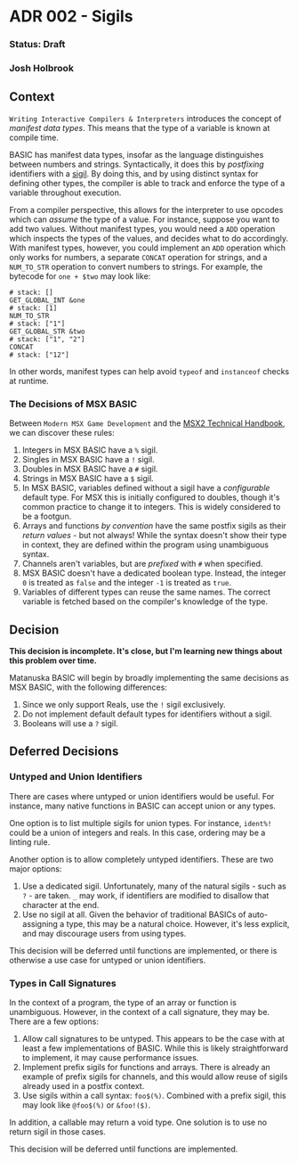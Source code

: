 # ADR 002 - Sigils
### Status: Draft
### Josh Holbrook

## Context

`Writing Interactive Compilers & Interpreters` introduces the concept of
*manifest data types*. This means that the type of a variable is known at
compile time.

BASIC has manifest data types, insofar as the language distinguishes between
numbers and strings. Syntactically, it does this by *postfixing* identifiers
with a [sigil](https://www.perl.com/article/on-sigils/). By doing this, and
by using distinct syntax for defining other types, the compiler is able to
track and enforce the type of a variable throughout execution.

From a compiler perspective, this allows for the interpreter to use opcodes
which can *assume* the type of a value. For instance, suppose you want to add
two values. Without manifest types, you would need a `ADD` operation which
inspects the types of the values, and decides what to do accordingly. With
manifest types, however, you could implement an `ADD` operation which only
works for numbers, a separate `CONCAT` operation for strings, and a
`NUM_TO_STR` operation to convert numbers to strings. For example, the bytecode
for `one + $two` may look like:

```
# stack: []
GET_GLOBAL_INT &one
# stack: [1]
NUM_TO_STR
# stack: ["1"]
GET_GLOBAL_STR &two
# stack: ["1", "2"]
CONCAT
# stack: ["12"]
```

In other words, manifest types can help avoid `typeof` and `instanceof` checks
at runtime.

### The Decisions of MSX BASIC

Between `Modern MSX Game Development` and the
[MSX2 Technical Handbook](https://konamiman.github.io/MSX2-Technical-Handbook/md/Chapter2.html), we can discover these rules:

1. Integers in MSX BASIC have a `%` sigil.
2. Singles in MSX BASIC have a `!` sigil.
3. Doubles in MSX BASIC have a `#` sigil.
4. Strings in MSX BASIC have a `$` sigil.
5. In MSX BASIC, variables defined without a sigil have a *configurable*
   default type. For MSX this is initially configured to doubles, though it's
   common practice to change it to integers. This is widely considered to
   be a footgun.
6. Arrays and functions *by convention* have the same postfix sigils as their
   *return values* - but not always! While the syntax doesn't show their type
   in context, they are defined within the program using unambiguous syntax.
7. Channels aren't variables, but are *prefixed* with `#` when specified.
8. MSX BASIC doesn't have a dedicated boolean type. Instead, the integer `0`
   is treated as `false` and the integer `-1` is treated as `true`.
9. Variables of different types can reuse the same names. The correct variable
   is fetched based on the compiler's knowledge of the type.

## Decision

**This decision is incomplete. It's close, but I'm learning new things about
this problem over time.**

Matanuska BASIC will begin by broadly implementing the same decisions as
MSX BASIC, with the following differences:

1. Since we only support Reals, use the `!` sigil exclusively.
2. Do not implement default default types for identifiers without a sigil.
3. Booleans will use a `?` sigil.

## Deferred Decisions

### Untyped and Union Identifiers

There are cases where untyped or union identifiers would be useful. For
instance, many native functions in BASIC can accept union or any types.

One option is to list multiple sigils for union types. For instance, `ident%!`
could be a union of integers and reals. In this case, ordering may be a
linting rule.

Another option is to allow completely untyped identifiers. These are two major
options:

1. Use a dedicated sigil. Unfortunately, many of the natural sigils - such as
   `?` - are taken. `_` may work, if identifiers are modified to disallow that
   character at the end.
2. Use no sigil at all. Given the behavior of traditional BASICs of
   auto-assigning a type, this may be a natural choice. However, it's less
   explicit, and may discourage users from using types.

This decision will be deferred until functions are implemented, or there is
otherwise a use case for untyped or union identifiers.

### Types in Call Signatures

In the context of a program, the type of an array or function is unambiguous.
However, in the context of a call signature, they may be. There are a few
options:

1. Allow call signatures to be untyped. This appears to be the case with at
   least a few implementations of BASIC. While this is likely straightforward
   to implement, it may cause performance issues.
2. Implement prefix sigils for functions and arrays. There is already an
   example of prefix sigils for channels, and this would allow reuse of sigils
   already used in a postfix context.
3. Use sigils within a call syntax: `foo$(%)`. Combined with a prefix sigil,
   this may look like `@foo$(%)` or `&foo!($)`.

In addition, a callable may return a void type. One solution is to use no
return sigil in those cases.

This decision will be deferred until functions are implemented.
